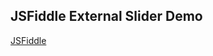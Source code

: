 ## JSFiddle External Slider Demo

[JSFiddle][Link]

[Link]: https://jsfiddle.net/gh/get/library/pure/neptunelabs/fsi-jsfiddle-samples/tree/master/fsi-viewer-samples/external
